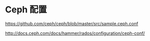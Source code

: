 # Ceph 配置

https://github.com/ceph/ceph/blob/master/src/sample.ceph.conf

http://docs.ceph.com/docs/hammer/rados/configuration/ceph-conf/
